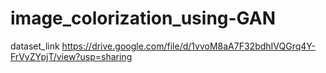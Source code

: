 # image_colorization_using-GAN
dataset_link  https://drive.google.com/file/d/1vvoM8aA7F32bdhIVQGrq4Y-FrVyZYpjT/view?usp=sharing
